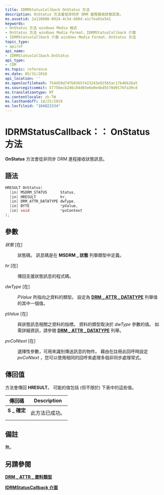 ```yaml
---
title: IDRMStatusCallback OnStatus 方法
description: OnStatus 方法會從非同步 DRM 進程接收狀態訊息。
ms.assetid: 2a128088-0924-4c54-b08d-a1c7ea91e541
keywords:
- OnStatus 方法 windows Media 格式
- OnStatus 方法 windows Media Format，IDRMStatusCallback 介面
- IDRMStatusCallback 介面 windows Media Format，OnStatus 方法
topic_type:
- apiref
api_name:
- IDRMStatusCallback.OnStatus
api_type:
- COM
ms.topic: reference
ms.date: 05/31/2018
api_location: ''
ms.openlocfilehash: 754d59d74fb0365f423243e92565ac17b46628a5
ms.sourcegitcommit: 57758ecb246c84d65e6e0e4bd5570d9176fa39cd
ms.translationtype: MT
ms.contentlocale: zh-TW
ms.lasthandoff: 10/25/2019
ms.locfileid: "104022334"
---
```

# <a name="idrmstatuscallbackonstatus-method"></a>IDRMStatusCallback：： OnStatus 方法

**OnStatus** 方法會從非同步 DRM 進程接收狀態訊息。

## <a name="syntax"></a>語法


```C++
HRESULT OnStatus(
  [in] MSDRM_STATUS      Status,
  [in] HRESULT           hr,
  [in] DRM_ATTR_DATATYPE dwType,
  [in] BYTE              *pValue,
  [in] void              *pvContext
);
```



## <a name="parameters"></a>參數

<dl> <dt>

*狀態* \[在\]
</dt> <dd>

狀態碼。 訊息碼是在 **MSDRM \_ 狀態** 列舉類型中定義。

</dd> <dt>

*hr* \[在\]
</dt> <dd>

傳回支援狀態訊息的程式碼。

</dd> <dt>

*dwType* \[在\]
</dt> <dd>

*PValue* 所指向之資料的類型。 設定為 [**DRM \_ ATTR \_ DATATYPE**](drm-attr-datatype.md) 列舉值的其中一個值。

</dd> <dt>

*pValue* \[在\]
</dt> <dd>

與狀態訊息相關之資料的指標。 資料的類型取決於 *dwType* 參數的值。 如需詳細資訊，請參閱 [**DRM \_ ATTR \_ DATATYPE**](drm-attr-datatype.md) 列舉。

</dd> <dt>

*pvCoNtext* \[在\]
</dt> <dd>

選擇性參數，可用來識別傳送訊息的物件。 藉由在註冊此回呼時設定 *pvCoNtext* ，您可以使用相同的回呼來處理多個非同步處理常式。

</dd> </dl>

## <a name="return-value"></a>傳回值

方法會傳回 **HRESULT**。 可能的值包括 (但不限於) 下表中的這些值。



| 傳回碼                                                                          | Description                      |
|--------------------------------------------------------------------------------------|----------------------------------|
| <dl> <dt>**S \_ 確定**</dt> </dl> | 此方法已成功。<br/> |



 

## <a name="remarks"></a>備註

無。

## <a name="see-also"></a>另請參閱

<dl> <dt>

[**DRM \_ ATTR \_ 資料類型**](drm-attr-datatype.md)
</dt> <dt>

[**IDRMStatusCallback 介面**](idrmstatuscallback.md)
</dt> </dl>

 

 





